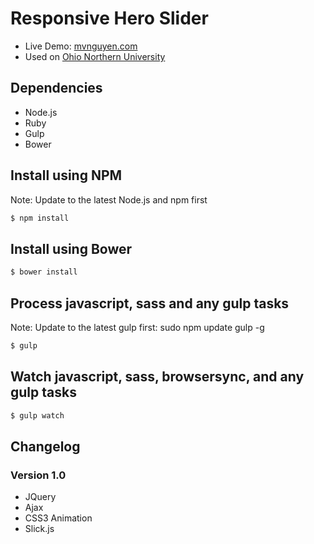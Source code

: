 # Responsive Hero Slider
+ Live Demo: <a href="http://mvnguyen.com/responsive-slider/">mvnguyen.com</a>
+ Used on <a href="http://www.onu.edu/">Ohio Northern University</a>

## Dependencies
+ Node.js
+ Ruby
+ Gulp
+ Bower

## Install using NPM
Note: Update to the latest Node.js and npm first

```bash
$ npm install
```

## Install using Bower

```bash
$ bower install
```

## Process javascript, sass and any gulp tasks
Note: Update to the latest gulp first: sudo npm update gulp -g

```bash
$ gulp
```

## Watch javascript, sass, browsersync, and any gulp tasks

```bash
$ gulp watch
```

## Changelog
### Version 1.0
+ JQuery
+ Ajax
+ CSS3 Animation
+ Slick.js